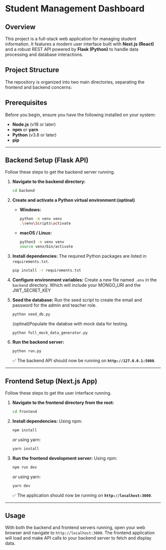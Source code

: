 # Student Management Dashboard

## Overview

This project is a full-stack web application for managing student information. It features a modern user interface built with **Next.js (React)** and a robust REST API powered by **Flask (Python)** to handle data processing and database interactions.

## Project Structure

The repository is organized into two main directories, separating the frontend and backend concerns:

## Prerequisites

Before you begin, ensure you have the following installed on your system:
* **Node.js** (v18 or later)
* **npm** or **yarn**
* **Python** (v3.8 or later)
* **pip**

---

## Backend Setup (Flask API)

Follow these steps to get the backend server running.

1.  **Navigate to the backend directory:**
    ```bash
    cd backend
    ```

2.  **Create and activate a Python virtual environment:(optinal)**
    * **Windows:**
        ```bash
        python -m venv venv
        .\venv\Scripts\activate
        ```
    * **macOS / Linux:**
        ```bash
        python3 -m venv venv
        source venv/bin/activate
        ```

3.  **Install dependencies:**
    The required Python packages are listed in `requirements.txt`.
    ```bash
    pip install -r requirements.txt
    ```

4.  **Configure environment variables:**
    Create a new file named `.env` in the `backend` directory. Which will include your MONGO_URI and the JWT_SECRET_KEY


5.  **Seed the database:**
    Run the seed script to create the email and password for the admin and teacher role.
    ```bash
    python seed_db.py
    ```

    (optinal)Populate the databse with mock data for testing. 
    ```bash
    python full_mock_data_generator.py
    ```

6.  **Run the backend server:**
    ```bash
    python run.py
    ```
    ✅ The backend API should now be running on **`http://127.0.0.1:5000`**.

---

## Frontend Setup (Next.js App)

Follow these steps to get the user interface running.

1.  **Navigate to the frontend directory from the root:**
    ```bash
    cd frontend
    ```

2.  **Install dependencies:**
    Using npm:
    ```bash
    npm install
    ```
    *or* using yarn:
    ```bash
    yarn install
    ```

3.  **Run the frontend development server:**
    Using npm:
    ```bash
    npm run dev
    ```
    *or* using yarn:
    ```bash
    yarn dev
    ```
    ✅ The application should now be running on **`http://localhost:3000`**.

---

## Usage

With both the backend and frontend servers running, open your web browser and navigate to `http://localhost:3000`. The frontend application will load and make API calls to your backend server to fetch and display data.